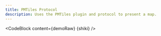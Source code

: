 ```yaml
---
title: PMTiles Protocol
description: Uses the PMTiles plugin and protocol to present a map.
---
```


<script lang="ts">
  import Demo from "./PMTiles.svelte";
  import demoRaw from "./PMTiles.svelte?raw";
  import CodeBlock from "../../CodeBlock.svelte";
  let { shiki } = $props();
</script>

<Demo />

<CodeBlock content={demoRaw} {shiki} />
